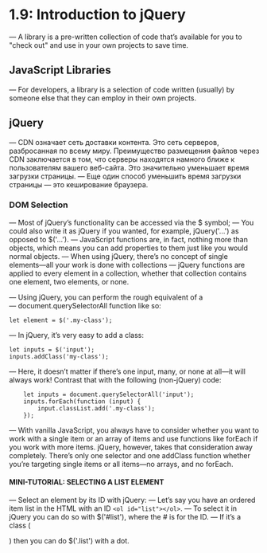 # 1.9: Introduction to jQuery

— A library is a pre-written collection of code that’s available for you to "check out" and use in your own projects to save time.

## JavaScript Libraries

— For developers, a library is a selection of code written (usually) by someone else that they can employ in their own projects.

## jQuery

— CDN означает сеть доставки контента. Это сеть серверов, разбросанная по всему миру. Преимущество размещения файлов через CDN заключается в том, что серверы находятся намного ближе к пользователям вашего веб-сайта. Это значительно уменьшает время загрузки страницы. 
— Еще один способ уменьшить время загрузки страницы — это кеширование браузера. 

### DOM Selection

— Most of jQuery’s functionality can be accessed via the $ symbol; 
— You could also write it as jQuery if you wanted, for example, jQuery('...') as opposed to $('...').
— JavaScript functions are, in fact, nothing more than objects, which means you can add properties to them just like you would normal objects.
— When using jQuery, there’s no concept of single elements—all your work is done with collections
— jQuery functions are applied to every element in a collection, whether that collection contains one element, two elements, or none.

— Using jQuery, you can perform the rough equivalent of a 
— document.querySelectorAll function like so:
    
    let element = $('.my-class');

— In jQuery, it’s very easy to add a class:

    let inputs = $('input');
    inputs.addClass('my-class');

 — Here, it doesn’t matter if there’s one input, many, or none at all—it will always work! Contrast that with the following (non-jQuery) code:
```
    let inputs = document.querySelectorAll('input');
    inputs.forEach(function (input) {
        input.classList.add('.my-class');
    });
```
— With vanilla JavaScript, you always have to consider whether you want to work with a single item or an array of items and use functions like forEach if you work with more items. jQuery, however, takes that consideration away completely. There’s only one selector and one addClass function whether you’re targeting single items or all items—no arrays, and no forEach.


#### MINI-TUTORIAL: SELECTING A LIST ELEMENT
— Select an element by its ID with jQuery:
— Let’s say you have an ordered item list in the HTML with an ID `<ol id="list"></ol>`. 
    — To select it in jQuery you can do so with $('#list'), where the # is for the ID. 
    — If it’s a class (<ol class="list"></ol>) then you can do $('.list') with a dot.

